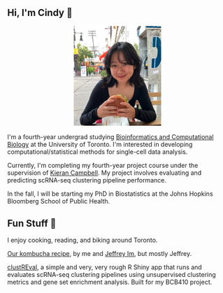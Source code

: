 ## Hi, I'm Cindy 👋
<p align="center">
<img src="websitepic.png" alt="drawing" width="200"/>
</p>

I'm a fourth-year undergrad studying [Bioinformatics and Computational Biology](https://bcb.csb.utoronto.ca/) at the University of Toronto. I'm interested in developing computational/statistical methods for single-cell data analysis.

Currently, I'm completing my fourth-year project course under the supervision of [Kieran Campbell](https://www.camlab.ca/). My project involves evaluating and predicting scRNA-seq clustering pipeline performance.

In the fall, I will be starting my PhD in Biostatistics at the Johns Hopkins Bloomberg School of Public Health.

## Fun Stuff 🤸
I enjoy cooking, reading, and biking around Toronto.

[Our kombucha recipe](https://docs.google.com/document/d/17-y1aje0G3_frGPQ19gTvn_KQTNQhOXVivYRufM-Fx8/edit#heading=h.qvzb50vfgyzg), by me and [Jeffrey Im](https://www.math.toronto.edu/jim/), but mostly Jeffrey.

[clustREval](https://github.com/cindyfang70/clustREval), a simple and very, very rough R Shiny app that runs and evaluates scRNA-seq clustering pipelines using unsupervised clustering metrics and gene set enrichment analysis. Built for my BCB410 project.
